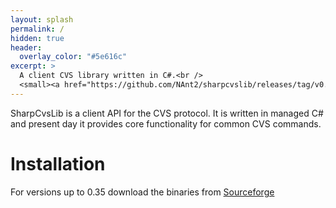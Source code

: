 ```yaml
---
layout: splash
permalink: /
hidden: true
header:
  overlay_color: "#5e616c"
excerpt: >
  A client CVS library written in C#.<br />
  <small><a href="https://github.com/NAnt2/sharpcvslib/releases/tag/v0.35.3721.507">Latest release v0.35.3721.507</a></small>      
---
```


SharpCvsLib is a client API for the CVS protocol. It is written in managed C# and present day it provides core functionality for common CVS commands. 

# Installation
For versions up to 0.35 download the binaries from [Sourceforge](https://sourceforge.net/projects/sharpcvslib/files/sharpcvslib/)


